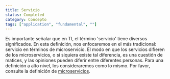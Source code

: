 ```yaml
---
title: Servicio
status: Completed
category: Concepto
tags: ["application", "fundamental", ""]
---
```


Es importante señalar que en TI, el término 'servicio' tiene diversos significados.
En esta definición, nos enfocaremos en el más tradicional: servicio en términos de microservicio.
El modo en que los servicios difieren de los microservicios, o si siquiera existe tal diferencia, es una cuestión de matices, y las opiniones pueden diferir entre diferentes personas.
Para una definición a alto nivel, los consideraremos como lo mismo.
Por favor, consulte la definición de [microservicios](/es/microservices-architecture/).
